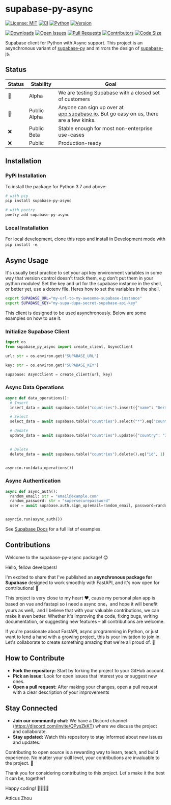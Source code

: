 # supabase-py-async

[![License: MIT](https://img.shields.io/badge/License-MIT-green.svg?label=license)](https://opensource.org/licenses/MIT)
[![CI](https://github.com/Atticuszz/supabase-py-async/actions/workflows/ci.yml/badge.svg)](https://github.com/Atticuszz/supabase-py-async/actions/workflows/ci.yml)
[![Python](https://img.shields.io/pypi/pyversions/supabase-py-async)](https://pypi.org/project/supabase-py-async)
[![Version](https://img.shields.io/pypi/v/supabase-py-async?color=%2334D058)](https://pypi.org/project/supabase-py-async)

<!-- Add more badges as needed -->
[![Downloads](https://pepy.tech/badge/supabase-py-async)](https://pepy.tech/project/supabase-py-async)
[![Open Issues](https://img.shields.io/github/issues/Atticuszz/supabase-py-async)](https://github.com/Atticuszz/supabase-py-async/issues)
[![Pull Requests](https://img.shields.io/github/issues-pr/Atticuszz/supabase-py-async)](https://github.com/Atticuszz/supabase-py-async/pulls)
[![Contributors](https://img.shields.io/github/contributors/Atticuszz/supabase-py-async)](https://github.com/Atticuszz/supabase-py-async/graphs/contributors)
[![Code Size](https://img.shields.io/github/languages/code-size/Atticuszz/supabase-py-async)](https://github.com/Atticuszz/supabase-py-async)

Supabase client for Python with Async support. This project is an asynchronous variant
of [supabase-py](https://github.com/supabase-community/supabase-py) and mirrors the design
of [supabase-js](https://github.com/supabase/supabase-js/blob/master/README.md).

## Status

| Status | Stability    | Goal                                                                                                              |
|--------|--------------|-------------------------------------------------------------------------------------------------------------------|
| 🚧     | Alpha        | We are testing Supabase with a closed set of customers                                                            |
| 🚧     | Public Alpha | Anyone can sign up over at [app.supabase.io](https://app.supabase.com). But go easy on us, there are a few kinks. |
| ❌      | Public Beta  | Stable enough for most non-enterprise use-cases                                                                   |
| ❌      | Public       | Production-ready                                                                                                  |

## Installation

### PyPi Installation

To install the package for Python 3.7 and above:

```bash
# with pip
pip install supabase-py-async

# with poetry
poetry add supabase-py-async
```

### Local Installation

For local development, clone this repo and install in Development mode with `pip install -e`.

## Async Usage

It's usually best practice to set your api key environment variables in some way that version control doesn't track
them, e.g don't put them in your python modules! Set the key and url for the supabase instance in the shell, or better
yet, use a dotenv file. Heres how to set the variables in the shell.

```bash
export SUPABASE_URL="my-url-to-my-awesome-supabase-instance"
export SUPABASE_KEY="my-supa-dupa-secret-supabase-api-key"
```

This client is designed to be used asynchronously. Below are some examples on how to use it.

### Initialize Supabase Client

```python
import os
from supabase_py_async import create_client, AsyncClient

url: str = os.environ.get("SUPABASE_URL")

key: str = os.environ.get("SUPABASE_KEY")

supabase: AsyncClient = create_client(url, key)
```

### Async Data Operations

```python
async def data_operations():
  # Insert
  insert_data = await supabase.table("countries").insert({"name": "Germany"}).execute()

  # Select
  select_data = await supabase.table("countries").select("*").eq("country", "IL").execute()

  # Update
  update_data = await supabase.table("countries").update({"country": "Indonesia", "capital_city": "Jakarta"}).eq("id",
                                                                                                                 1).execute()

  # Delete
  delete_data = await supabase.table("countries").delete().eq("id", 1).execute()


asyncio.run(data_operations())
```

### Async Authentication

```python
async def async_auth():
  random_email: str = "email@example.com"
  random_password: str = "supersecurepassword"
  user = await supabase.auth.sign_up(email=random_email, password=random_password)


asyncio.run(async_auth())
```

<!-- Include more examples and documentation links -->

See [Supabase Docs](https://supabase.com/docs/guides/client-libraries) for a full list of examples.

## Contributions
Welcome to the supabase-py-async package! 😊

Hello, fellow developers!

I'm excited to share that I've published an **asynchronous package for Supabase** designed to work smoothly with FastAPI, and it's now open for contributions! 🚀

This project is very close to my heart ❤️, cause my personal plan app is based on vue and fastapi so i need a async one，and hope it will benefit yours as well，and I believe that with your valuable contributions, we can make it even better. Whether it's improving the code, fixing bugs, writing documentation, or suggesting new features – all contributions are welcome.

If you're passionate about FastAPI, async programming in Python, or just want to lend a hand with a growing project, this is your invitation to join in. Let's collaborate to create something amazing that we're all proud of. 🤝

## How to Contribute
- **Fork the repository:** Start by forking the project to your GitHub account.
- **Pick an issue:** Look for open issues that interest you or suggest new ones.
- **Open a pull request:** After making your changes, open a pull request with a clear description of your improvements

## Stay Connected
- **Join our community chat:** We have a Discord channel (https://discord.com/invite/QPysZkKT) where we discuss the project and collaborate.
- **Stay updated:** Watch this repository to stay informed about new issues and updates.

Contributing to open source is a rewarding way to learn, teach, and build experience. No matter your skill level, your contributions are invaluable to the project. 🌟

Thank you for considering contributing to this project. Let's make it the best it can be, together!

Happy coding! 👨‍💻👩‍💻

Atticus Zhou
